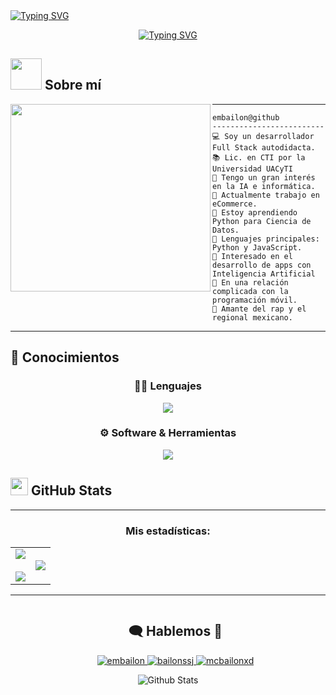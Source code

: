 <!--Header-->
<a href="https://git.io/typing-svg">
  <img src="https://readme-typing-svg.herokuapp.com?font=Fira+Code&weight=600&size=30&duration=3000&pause=5000&color=851c73&center=true&vCenter=true&width=1000&lines=Hola%2C+soy+Emmanuel+Bail%C3%B3n+👋" alt="Typing SVG"/>
</a>
<p align="center">
<a href="https://git.io/typing-svg"><img src="https://readme-typing-svg.demolab.com?font=Fira+Code&pause=1000&width=435&lines=Desarrollador+Full+Stack;Apasionado+por+la+IA;Estudiante+autodidacta+de+por+vida;De+Acapulco%2C+Guerrero%2C+M%C3%A9xico;Jugando+con+c%C3%B3digo+y+consola+%F0%9F%8E%AE%F0%9F%92%BB" alt="Typing SVG" /></a>
</p>

<!--Sobre mí-->
## <picture><img src = "https://github.com/7oSkaaa/7oSkaaa/blob/main/Images/about_me.gif?raw=true" width = 50px></picture> Sobre mí

<img align="left" src="https://i.pinimg.com/736x/54/e3/d0/54e3d0c0437a1204a1eb84405e428346.jpg"  width="320" height="300" />

<hr>

```
embailon@github
-------------------------
💻 Soy un desarrollador Full Stack autodidacta.
📚 Lic. en CTI por la Universidad UACyTI
📝 Tengo un gran interés en la IA e informática.
🔭 Actualmente trabajo en eCommerce.
🌱 Estoy aprendiendo Python para Ciencia de Datos.
🌟 Lenguajes principales: Python y JavaScript.
🚩 Interesado en el desarrollo de apps con Inteligencia Artificial
💖 En una relación complicada con la programación móvil.
🎵 Amante del rap y el regional mexicano.
```
<hr>

<!--Skills-->
## 📖 Conocimientos

<div align="center">

  <h3>👨‍💻 Lenguajes</h3>
  <p>
    <img src="https://skillicons.dev/icons?i=html,css,js,py,cs,php" />
  </p>

  <h3>⚙️ Software & Herramientas</h3>
  <p>
    <img src="https://skillicons.dev/icons?i=git,github,vscode,notion,obsidian,md,vite,astro,figma,linux" />
  </p>

</div>

<!--GitHub Stats-->
## <img src="https://skillicons.dev/icons?i=github&theme=dark" width="28"/> GitHub Stats
---

<h3 align="center">Mis estadísticas:</h3>
<p align="center">
<table align="center">
<tr border="none">
<td width="50%" align="center">
  
  <img  align="center"  src="https://github-readme-stats.vercel.app/api?username=embailon&theme=bear&show_icons=true&count_private=true" />
  <br></br>
  <img  src="https://github-readme-streak-stats.herokuapp.com/?user=embailon&theme=bear&hide_border=false" /> 
</td>
<td width="50%" align="center">

  <img  align="center"  src="https://github-readme-stats.anuraghazra1.vercel.app/api/top-langs/?username=embailon&theme=bear&hide_border=false&no-bg=true&no-frame=true&langs_count=10"/>
  
  </td>
</tr>
</table>

---

<!--Contacto-->
<div id="user-content-toc">
  <ul align="center">
    <summary><h2 style="display: inline-block">🗨️ Hablemos 💬</h2></summary>
      <a href="https://www.linkedin.com/in/embailon">
    <img src="https://skillicons.dev/icons?i=linkedin" title="embailon" />
          <a href="https://x.com/bailonssj">
       <img src="https://skillicons.dev/icons?i=twitter" title="bailonssj"/> 
            <a href="https://discord.com">
          <img src="https://skillicons.dev/icons?i=discord" title="mcbailonxd" />
  </ul>
  </a>
</div>

<!--Footer GIF-->
<p align="center">
    <img src="https://raw.githubusercontent.com/bornmay/bornmay/Update/svg/Bottom.svg" alt="Github Stats" />
</p>
